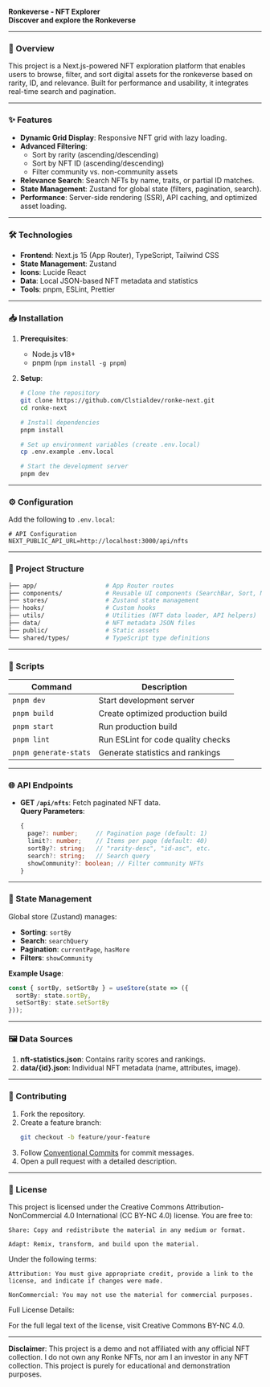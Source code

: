 **Ronkeverse - NFT Explorer**  
**Discover and explore the Ronkeverse**  

---

### 🚀 Overview  
This project is a Next.js-powered NFT exploration platform that enables users to browse, filter, and sort digital assets for the ronkeverse based on rarity, ID, and relevance. Built for performance and usability, it integrates real-time search and pagination.  

---

### ✨ Features  
- **Dynamic Grid Display**: Responsive NFT grid with lazy loading.  
- **Advanced Filtering**:  
  - Sort by rarity (ascending/descending)  
  - Sort by NFT ID (ascending/descending)  
  - Filter community vs. non-community assets  
- **Relevance Search**: Search NFTs by name, traits, or partial ID matches.  
- **State Management**: Zustand for global state (filters, pagination, search).  
- **Performance**: Server-side rendering (SSR), API caching, and optimized asset loading.  

---

### 🛠️ Technologies  
- **Frontend**: Next.js 15 (App Router), TypeScript, Tailwind CSS  
- **State Management**: Zustand  
- **Icons**: Lucide React  
- **Data**: Local JSON-based NFT metadata and statistics  
- **Tools**: pnpm, ESLint, Prettier  

---

### 📥 Installation  
1. **Prerequisites**:  
   - Node.js v18+  
   - pnpm (`npm install -g pnpm`)  

2. **Setup**:  
   ```bash
   # Clone the repository
   git clone https://github.com/Clstialdev/ronke-next.git
   cd ronke-next

   # Install dependencies
   pnpm install

   # Set up environment variables (create .env.local)
   cp .env.example .env.local

   # Start the development server
   pnpm dev
   ```

---

### ⚙️ Configuration  
Add the following to `.env.local`:  
```env
# API Configuration
NEXT_PUBLIC_API_URL=http://localhost:3000/api/nfts
```

---

### 📂 Project Structure  
```bash
├── app/                   # App Router routes
├── components/            # Reusable UI components (SearchBar, Sort, NFTGrid)
├── stores/                # Zustand state management
├── hooks/                 # Custom hooks
├── utils/                 # Utilities (NFT data loader, API helpers)
├── data/                  # NFT metadata JSON files
├── public/                # Static assets
└── shared/types/          # TypeScript type definitions
```

---

### 🧩 Scripts  
| Command              | Description                          |
|----------------------|--------------------------------------|
| `pnpm dev`           | Start development server             |
| `pnpm build`         | Create optimized production build    |
| `pnpm start`         | Run production build                 |
| `pnpm lint`          | Run ESLint for code quality checks   |
| `pnpm generate-stats`| Generate statistics and rankings     |

---

### 🌐 API Endpoints  
- **GET `/api/nfts`**: Fetch paginated NFT data.  
  **Query Parameters**:  
  ```ts
  {
    page?: number;     // Pagination page (default: 1)
    limit?: number;    // Items per page (default: 40)
    sortBy?: string;   // "rarity-desc", "id-asc", etc.
    search?: string;   // Search query
    showCommunity?: boolean; // Filter community NFTs
  }
  ```

---

### 🧠 State Management  
Global store (Zustand) manages:  
- **Sorting**: `sortBy`  
- **Search**: `searchQuery`  
- **Pagination**: `currentPage`, `hasMore`  
- **Filters**: `showCommunity`  

**Example Usage**:  
```typescript
const { sortBy, setSortBy } = useStore(state => ({
  sortBy: state.sortBy,
  setSortBy: state.setSortBy
}));
```

---

### 🖼️ Data Sources  
1. **nft-statistics.json**: Contains rarity scores and rankings.  
2. **data/{id}.json**: Individual NFT metadata (name, attributes, image).  

---

### 🤝 Contributing  
1. Fork the repository.  
2. Create a feature branch:  
   ```bash
   git checkout -b feature/your-feature
   ```  
3. Follow [Conventional Commits](https://www.conventionalcommits.org/) for commit messages.  
4. Open a pull request with a detailed description.  

---

### 📄 License  
This project is licensed under the Creative Commons Attribution-NonCommercial 4.0 International (CC BY-NC 4.0) license.
You are free to:

    Share: Copy and redistribute the material in any medium or format.

    Adapt: Remix, transform, and build upon the material.

Under the following terms:

    Attribution: You must give appropriate credit, provide a link to the license, and indicate if changes were made.

    NonCommercial: You may not use the material for commercial purposes.

Full License Details:

For the full legal text of the license, visit Creative Commons BY-NC 4.0.


---

**Disclaimer**: This project is a demo and not affiliated with any official NFT collection. I do not own any Ronke NFTs, nor am I an investor in any NFT collection. This project is purely for educational and demonstration purposes.